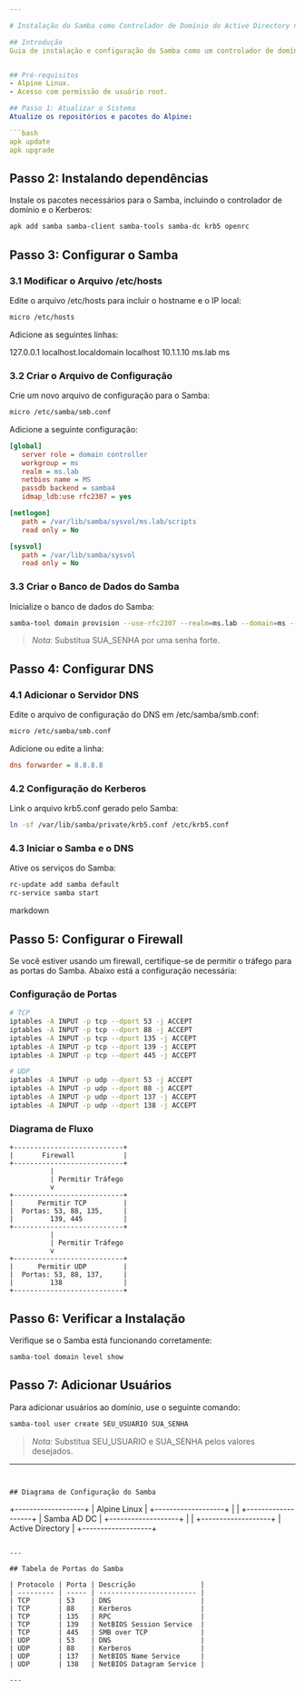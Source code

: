 ```yaml
---

# Instalação do Samba como Controlador de Domínio do Active Directory no Alpine Linux

## Introdução
Guia de instalação e configuração do Samba como um controlador de domínio do Active Directory no Alpine Linux (domínio ms.lab)


## Pré-requisitos
- Alpine Linux.
- Acesso com permissão de usuário root.

## Passo 1: Atualizar o Sistema
Atualize os repositórios e pacotes do Alpine:

```bash
apk update
apk upgrade
```

## Passo 2: Instalando dependências
Instale os pacotes necessários para o Samba, incluindo o controlador de domínio e o Kerberos:

```bash
apk add samba samba-client samba-tools samba-dc krb5 openrc
```

## Passo 3: Configurar o Samba

### 3.1 Modificar o Arquivo /etc/hosts
Edite o arquivo /etc/hosts para incluir o hostname e o IP local:

```bash
micro /etc/hosts
```

Adicione as seguintes linhas:


127.0.0.1 localhost.localdomain localhost
10.1.1.10 ms.lab ms


### 3.2 Criar o Arquivo de Configuração
Crie um novo arquivo de configuração para o Samba:

```bash
micro /etc/samba/smb.conf
```

Adicione a seguinte configuração:

```ini
[global]
   server role = domain controller
   workgroup = ms
   realm = ms.lab
   netbios name = MS
   passdb backend = samba4
   idmap_ldb:use rfc2307 = yes

[netlogon]
   path = /var/lib/samba/sysvol/ms.lab/scripts
   read only = No

[sysvol]
   path = /var/lib/samba/sysvol
   read only = No
```

### 3.3 Criar o Banco de Dados do Samba
Inicialize o banco de dados do Samba:

```bash
samba-tool domain provision --use-rfc2307 --realm=ms.lab --domain=ms --adminpass=SUA_SENHA
```

> *Nota:* Substitua SUA_SENHA por uma senha forte.

## Passo 4: Configurar DNS

### 4.1 Adicionar o Servidor DNS
Edite o arquivo de configuração do DNS em /etc/samba/smb.conf:

```bash
micro /etc/samba/smb.conf
```

Adicione ou edite a linha:

```ini
dns forwarder = 8.8.8.8
```

### 4.2 Configuração do Kerberos
Link o arquivo krb5.conf gerado pelo Samba:

```bash
ln -sf /var/lib/samba/private/krb5.conf /etc/krb5.conf
```

### 4.3 Iniciar o Samba e o DNS
Ative os serviços do Samba:

```bash
rc-update add samba default
rc-service samba start
```

markdown
## Passo 5: Configurar o Firewall

Se você estiver usando um firewall, certifique-se de permitir o tráfego para as portas do Samba. Abaixo está a configuração necessária:

### Configuração de Portas

```bash
# TCP
iptables -A INPUT -p tcp --dport 53 -j ACCEPT
iptables -A INPUT -p tcp --dport 88 -j ACCEPT
iptables -A INPUT -p tcp --dport 135 -j ACCEPT
iptables -A INPUT -p tcp --dport 139 -j ACCEPT
iptables -A INPUT -p tcp --dport 445 -j ACCEPT

# UDP
iptables -A INPUT -p udp --dport 53 -j ACCEPT
iptables -A INPUT -p udp --dport 88 -j ACCEPT
iptables -A INPUT -p udp --dport 137 -j ACCEPT
iptables -A INPUT -p udp --dport 138 -j ACCEPT
```

### Diagrama de Fluxo

```plaintext
+---------------------------+
|       Firewall            |
+---------------------------+
          |
          | Permitir Tráfego
          v
+---------------------------+
|      Permitir TCP         |
|  Portas: 53, 88, 135,     |
|         139, 445          |
+---------------------------+
          |
          | Permitir Tráfego
          v
+---------------------------+
|      Permitir UDP         |
|  Portas: 53, 88, 137,     |
|         138               |
+---------------------------+
```

## Passo 6: Verificar a Instalação
Verifique se o Samba está funcionando corretamente:

```bash
samba-tool domain level show
```

## Passo 7: Adicionar Usuários
Para adicionar usuários ao domínio, use o seguinte comando:

```bash
samba-tool user create SEU_USUARIO SUA_SENHA
```

> *Nota:* Substitua SEU_USUARIO e SUA_SENHA pelos valores desejados.

---
```


## Diagrama de Configuração do Samba

```
  +-------------------+
  |   Alpine Linux    |
  +-------------------+
           |
           |
  +-------------------+
  |   Samba AD DC     |
  +-------------------+
           |
           |
  +-------------------+
  |  Active Directory |
  +-------------------+
```

---

## Tabela de Portas do Samba

| Protocolo | Porta | Descrição                |
| --------- | ----- | ------------------------ |
| TCP       | 53    | DNS                      |
| TCP       | 88    | Kerberos                 |
| TCP       | 135   | RPC                      |
| TCP       | 139   | NetBIOS Session Service  |
| TCP       | 445   | SMB over TCP             |
| UDP       | 53    | DNS                      |
| UDP       | 88    | Kerberos                 |
| UDP       | 137   | NetBIOS Name Service     |
| UDP       | 138   | NetBIOS Datagram Service |

---
